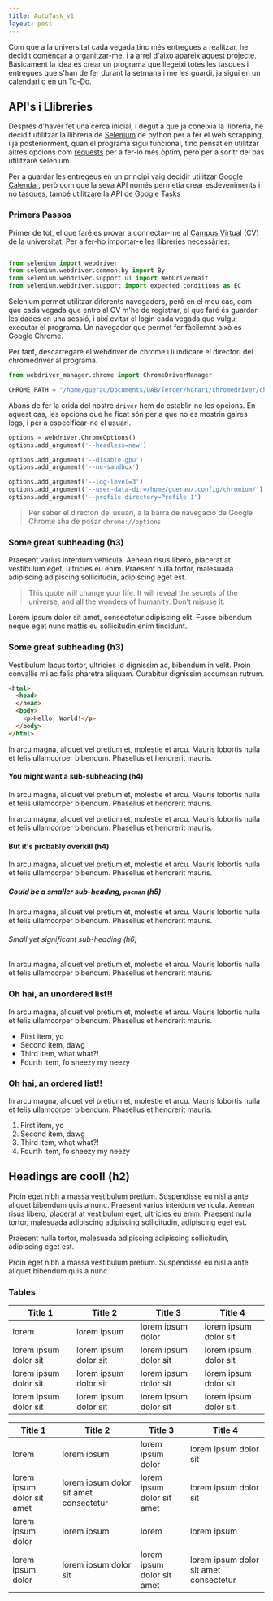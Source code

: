 ```yaml
---
title: AutoTask_v1
layout: post
---
```


Com que a la universitat cada vegada tinc més entregues a realitzar, he decidit començar a organitzar-me, i a arrel d'això apareix aquest projecte. Bàsicament la idea és crear un programa que llegeixi totes les tasques i entregues que s'han de fer durant la setmana i me les guardi, ja sigui en un calendari o en un To-Do.


## API's i Llibreries

Després d'haver fet una cerca inicial, i degut a que ja coneixia la llibreria, he decidit utilitzar la llibreria de [Selenium] de python per a fer el web scrapping, i ja posteriorment, quan el programa sigui funcional, tinc pensat en utilitzar altres opcions com [requests] per a fer-lo més òptim, però per a soritr del pas utilitzaré selenium.

Per a guardar les entregeus en un principi vaig decidir utilitzar [Google Calendar], però com que la seva API només permetia crear esdeveniments i no tasques, també utilitzare la API de [Google Tasks]

[Selenium]: https://www.selenium.dev/
[requests]:   https://pypi.org/project/requests/
[Google Calendar]: https://developers.google.com/calendar/api/guides/overview
[Google Tasks]: https://developers.google.com/tasks



### Primers Passos

Primer de tot, el que faré es provar a connectar-me al [Campus Virtual] (CV) de la universitat. Per a fer-ho importar-e les llibreries necessàries:

[Campus Virtual]: https://cv.uab.cat/

```python

from selenium import webdriver
from selenium.webdriver.common.by import By
from selenium.webdriver.support.ui import WebDriverWait
from selenium.webdriver.support import expected_conditions as EC

```
Selenium permet utilitzar diferents navegadors, però en el meu cas, com que cada vegada que entro al CV m'he de registrar, el que faré és guardar les dades en una sessió, i així evitar el login cada vegada que vulgui executar el programa. Un navegador que permet fer fàcilemnt això és Google Chrome. 

Per tant, descarregaré el webdriver de chrome i li indicaré el directori del chromedriver al programa.

```python
from webdriver_manager.chrome import ChromeDriverManager

CHROME_PATH = "/home/guerau/Documents/UAB/Tercer/horari/chromedriver/chromedriver"

```
Abans de fer la crida del nostre `driver` hem de establir-ne les opcions. En aquest cas, les opcions que he ficat són per a que no es mostrin gaires logs, i per a especificar-ne el usuari.

```python
options = webdriver.ChromeOptions()
options.add_argument('--headless=new')

options.add_argument('--disable-gpu')
options.add_argument('--no-sandbox')

options.add_argument('--log-level=3')
options.add_argument('--user-data-dir=/home/guerau/.config/chromium/')
options.add_argument('--profile-directory=Profile 1')

```

> Per saber el directori del usuari, a la barra de navegació de Google Chrome sha de posar `chrome://options`

### Some great subheading (h3)

Praesent varius interdum vehicula. Aenean risus libero, placerat at vestibulum eget, ultricies eu enim. Praesent nulla tortor, malesuada adipiscing adipiscing sollicitudin, adipiscing eget est.

> This quote will change your life. It will reveal the secrets of the universe, and all the wonders of humanity. Don't misuse it.

Lorem ipsum dolor sit amet, consectetur adipiscing elit. Fusce bibendum neque eget nunc mattis eu sollicitudin enim tincidunt.

### Some great subheading (h3)

Vestibulum lacus tortor, ultricies id dignissim ac, bibendum in velit. Proin convallis mi ac felis pharetra aliquam. Curabitur dignissim accumsan rutrum.

```html
<html>
  <head>
  </head>
  <body>
    <p>Hello, World!</p>
  </body>
</html>
```


In arcu magna, aliquet vel pretium et, molestie et arcu. Mauris lobortis nulla et felis ullamcorper bibendum. Phasellus et hendrerit mauris.

#### You might want a sub-subheading (h4)

In arcu magna, aliquet vel pretium et, molestie et arcu. Mauris lobortis nulla et felis ullamcorper bibendum. Phasellus et hendrerit mauris.

In arcu magna, aliquet vel pretium et, molestie et arcu. Mauris lobortis nulla et felis ullamcorper bibendum. Phasellus et hendrerit mauris.

#### But it's probably overkill (h4)

In arcu magna, aliquet vel pretium et, molestie et arcu. Mauris lobortis nulla et felis ullamcorper bibendum. Phasellus et hendrerit mauris.

##### Could be a smaller sub-heading, `pacman` (h5)

In arcu magna, aliquet vel pretium et, molestie et arcu. Mauris lobortis nulla et felis ullamcorper bibendum. Phasellus et hendrerit mauris.

###### Small yet significant sub-heading  (h6)

In arcu magna, aliquet vel pretium et, molestie et arcu. Mauris lobortis nulla et felis ullamcorper bibendum. Phasellus et hendrerit mauris.

### Oh hai, an unordered list!!

In arcu magna, aliquet vel pretium et, molestie et arcu. Mauris lobortis nulla et felis ullamcorper bibendum. Phasellus et hendrerit mauris.

- First item, yo
- Second item, dawg
- Third item, what what?!
- Fourth item, fo sheezy my neezy

### Oh hai, an ordered list!!

In arcu magna, aliquet vel pretium et, molestie et arcu. Mauris lobortis nulla et felis ullamcorper bibendum. Phasellus et hendrerit mauris.

1. First item, yo
2. Second item, dawg
3. Third item, what what?!
4. Fourth item, fo sheezy my neezy



## Headings are cool! (h2)

Proin eget nibh a massa vestibulum pretium. Suspendisse eu nisl a ante aliquet bibendum quis a nunc. Praesent varius interdum vehicula. Aenean risus libero, placerat at vestibulum eget, ultricies eu enim. Praesent nulla tortor, malesuada adipiscing adipiscing sollicitudin, adipiscing eget est.

Praesent nulla tortor, malesuada adipiscing adipiscing sollicitudin, adipiscing eget est.

Proin eget nibh a massa vestibulum pretium. Suspendisse eu nisl a ante aliquet bibendum quis a nunc.

### Tables

Title 1               | Title 2               | Title 3               | Title 4
--------------------- | --------------------- | --------------------- | ---------------------
lorem                 | lorem ipsum           | lorem ipsum dolor     | lorem ipsum dolor sit
lorem ipsum dolor sit | lorem ipsum dolor sit | lorem ipsum dolor sit | lorem ipsum dolor sit
lorem ipsum dolor sit | lorem ipsum dolor sit | lorem ipsum dolor sit | lorem ipsum dolor sit
lorem ipsum dolor sit | lorem ipsum dolor sit | lorem ipsum dolor sit | lorem ipsum dolor sit


Title 1 | Title 2 | Title 3 | Title 4
--- | --- | --- | ---
lorem | lorem ipsum | lorem ipsum dolor | lorem ipsum dolor sit
lorem ipsum dolor sit amet | lorem ipsum dolor sit amet consectetur | lorem ipsum dolor sit amet | lorem ipsum dolor sit
lorem ipsum dolor | lorem ipsum | lorem | lorem ipsum
lorem ipsum dolor | lorem ipsum dolor sit | lorem ipsum dolor sit amet | lorem ipsum dolor sit amet consectetur
